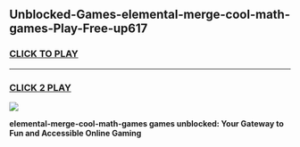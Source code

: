 
## Unblocked-Games-elemental-merge-cool-math-games-Play-Free-up617
<h3>
<a href="https://premium76.site?title=elemental-merge-cool-math-games&ref=10A">CLICK TO PLAY</a></h3>
<hr>

<h3>
<a href="https://premium76.site?title=elemental-merge-cool-math-games&ref=10A">CLICK 2 PLAY</a>
  
</h3>

<a href="https://premium76.site?title=elemental-merge-cool-math-games&ref=10A"><img src="https://clearcache.store/games.png"></a>


**elemental-merge-cool-math-games games unblocked: Your Gateway to Fun and Accessible Online Gaming**
